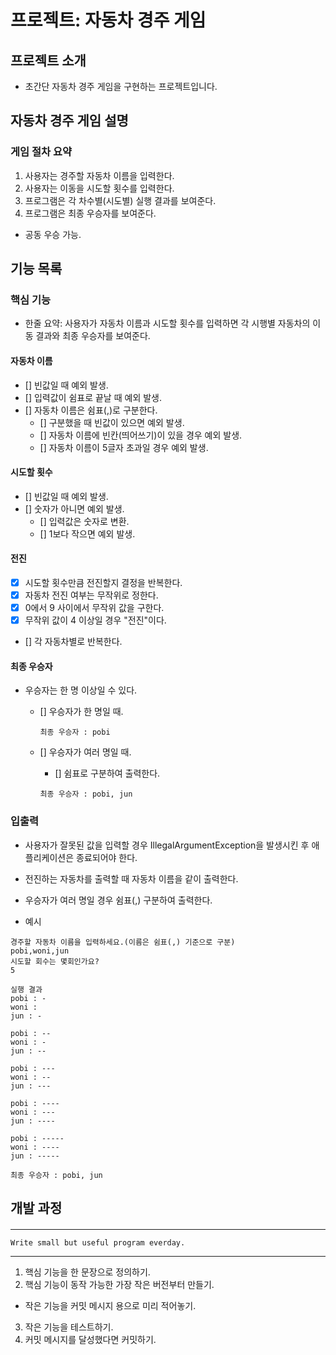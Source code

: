 # 프로젝트: 자동차 경주 게임

## 프로젝트 소개
- 초간단 자동차 경주 게임을 구현하는 프로젝트입니다.

## 자동차 경주 게임 설명

### 게임 절차 요약
1. 사용자는 경주할 자동차 이름을 입력한다.
2. 사용자는 이동을 시도할 횟수를 입력한다.
3. 프로그램은 각 차수별(시도별) 실행 결과를 보여준다.
4. 프로그램은 최종 우승자를 보여준다.
  - 공동 우승 가능.


## 기능 목록

### 핵심 기능

- 한줄 요약: 사용자가 자동차 이름과 시도할 횟수를 입력하면 각 시행별 자동차의 이동 결과와 최종 우승자를 보여준다.

#### 자동차 이름
- [] 빈값일 때 예외 발생.
- [] 입력값이 쉼표로 끝날 때 예외 발생.
- [] 자동차 이름은 쉼표(,)로 구분한다.
    - [] 구분했을 때 빈값이 있으면 예외 발생.
    - [] 자동차 이름에 빈칸(띄어쓰기)이 있을 경우 예외 발생.
    - [] 자동차 이름이 5글자 초과일 경우 예외 발생.

#### 시도할 횟수
- [] 빈값일 때 예외 발생.
- [] 숫자가 아니면 예외 발생.
  - [] 입력값은 숫자로 변환.
  - [] 1보다 작으면 예외 발생.

#### 전진

- [x] 시도할 횟수만큼 전진할지 결정을 반복한다.
- [x] 자동차 전진 여부는 무작위로 정한다.
- [x] 0에서 9 사이에서 무작위 값을 구한다.
- [x] 무작위 값이 4 이상일 경우 "전진"이다.
- [] 각 자동차별로 반복한다.

#### 최종 우승자

- 우승자는 한 명 이상일 수 있다.
  - [] 우승자가 한 명일 때.

    ```
    최종 우승자 : pobi
    ```

  - [] 우승자가 여러 명일 때.
    - [] 쉼표로 구분하여 출력한다.

    ```
    최종 우승자 : pobi, jun
    ```

### 입출력

- 사용자가 잘못된 값을 입력할 경우 IllegalArgumentException을 발생시킨 후 애플리케이션은 종료되어야 한다.
- 전진하는 자동차를 출력할 때 자동차 이름을 같이 출력한다.
- 우승자가 여러 명일 경우 쉼표(,) 구분하여 출력한다.

- 예시

```
경주할 자동차 이름을 입력하세요.(이름은 쉼표(,) 기준으로 구분)
pobi,woni,jun
시도할 회수는 몇회인가요?
5

실행 결과
pobi : -
woni : 
jun : -

pobi : --
woni : -
jun : --

pobi : ---
woni : --
jun : ---

pobi : ----
woni : ---
jun : ----

pobi : -----
woni : ----
jun : -----

최종 우승자 : pobi, jun
```


## 개발 과정

#### <Programming process>

---
    Write small but useful program everday.
---

1. 핵심 기능을 한 문장으로 정의하기.
2. 핵심 기능이 동작 가능한 가장 작은 버전부터 만들기.
- 작은 기능을 커밋 메시지 용으로 미리 적어놓기.
3. 작은 기능을 테스트하기.
4. 커밋 메시지를 달성했다면 커밋하기.